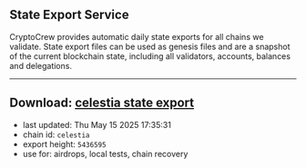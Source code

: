 ## State Export Service
CryptoCrew provides automatic daily state exports for all chains we validate. State export files can be used as genesis files and are a snapshot of the current blockchain state, including all validators, accounts, balances and delegations.

---
**Download: [celestia state export](https://dl-eu2.ccvalidators.com/SERVICE/celestia/celestia_export_5436595.json)**
---

- last updated: Thu May 15 2025 17:35:31
- chain id: `celestia`
- export height: `5436595`
- use for: airdrops, local tests, chain recovery
